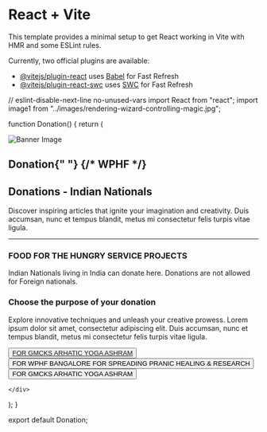 # React + Vite

This template provides a minimal setup to get React working in Vite with HMR and some ESLint rules.

Currently, two official plugins are available:

- [@vitejs/plugin-react](https://github.com/vitejs/vite-plugin-react/blob/main/packages/plugin-react/README.md) uses [Babel](https://babeljs.io/) for Fast Refresh
- [@vitejs/plugin-react-swc](https://github.com/vitejs/vite-plugin-react-swc) uses [SWC](https://swc.rs/) for Fast Refresh



// eslint-disable-next-line no-unused-vars
import React from "react";
import image1 from "../images/rendering-wizard-controlling-magic.jpg";


function Donation() {
  return (
    <div>
      <div className="font-[sans-serif] before:absolute before:w-full before:h-full before:inset-0  before:opacity-50 before:z-10 ">
<div className="relative h-[300px] text-center flex justify-center text-white">
<img
          src={image1}
          alt="Banner Image"
          className="inset-0 w-full h-full object-cover"
        />
         <h2 className="md:text-8xl text-3xl font-bold mb-8 absolute top-[40%]">
            Donation{" "}
            {/* <span className="text-yellow-500 md:text-5xl text-3xl font-bold mb-8">
              WPHF
            </span> */}
          </h2>
</div>
        <div>
          <div className="bg-white sm:px-6 p-4 font-[sans-serif] ">
            <div className="max-w-2xl mx-auto">
              <div>
                <h2 className="text-4xl font-extrabold text-gray-800 mb-4">
                  Donations - Indian Nationals
                </h2>
                <p className="text-gray-500 text-sm mt-4">
                  Discover inspiring articles that ignite your imagination and
                  creativity. Duis accumsan, nunc et tempus blandit, metus mi
                  consectetur felis turpis vitae ligula.
                </p>
              </div>
              <hr className="my-10" />
              <div className="grid gap-16">
                <div>
                  <h3 className="text-m font-bold text-gray-800">
                    FOOD FOR THE HUNGRY SERVICE PROJECTS
                  </h3>
                  <div className="mt-4">
                    <p className="text-gray-500 text-sm">
                      Indian Nationals living in India can donate here.
                      Donations are not allowed for Foreign nationals.
                    </p>
                  </div>
                </div>
                <div>
                  <h3 className="text-sm font-bold text-gray-800">
                    Choose the purpose of your donation
                  </h3>
                  <div className="mt-4 ">
                    <p className="text-gray-500 text-sm">
                      Explore innovative techniques and unleash your creative
                      prowess. Lorem ipsum dolor sit amet, consectetur
                      adipiscing elit. Duis accumsan, nunc et tempus blandit,
                      metus mi consectetur felis turpis vitae ligula.
                    </p>
                    <div className=" ">
                    <button 
                    className="px-2 inline-block py-2.5 min-w-[140px] mt-[30px] bg-gradient-to-r from-green-400 rounded text-white text-sm tracking-wider font-medium border-none outline-none bg-green-600 active:from-green-500" ><a href="#">FOR GMCKS ARHATIC YOGA ASHRAM</a></button>
                      <button
                    className="inline-block px-2 py-2.5 min-w-[140px] mt-[30px] bg-gradient-to-r from-green-400 rounded text-white text-sm tracking-wider font-medium border-none outline-none bg-green-600 active:from-green-500" >FOR WPHF BANGALORE FOR SPREADING PRANIC HEALING & RESEARCH</button>
                      <button
                    className= " inline-block px-2 py-2.5 min-w-[140px] mt-[30px] bg-gradient-to-r from-green-400 rounded text-white text-sm tracking-wider font-medium border-none outline-none bg-green-600 active:from-green-500" >FOR GMCKS ARHATIC YOGA ASHRAM</button>
                    </div>
                  </div>
                </div>
              </div>
            </div>
          </div>
        </div>
      </div>
      
    </div>
  );
}

export default Donation;




<!-- {/* <iframe
      src="https://www.youtube.com/embed/7oWnN8F56LE?si=jNyjrwazb02aAC9A"
      title="YouTube video player"
      frameBorder="0"
      allow="accelerometer; autoplay; clipboard-write; encrypted-media; gyroscope; picture-in-picture; web-share"
      allowFullScreen
      style={{ position: 'absolute', top: 0, left: 0, width: '100%', height: '500px' }}
      className="ssm:h-[100px]"
    ></iframe> */} -->
